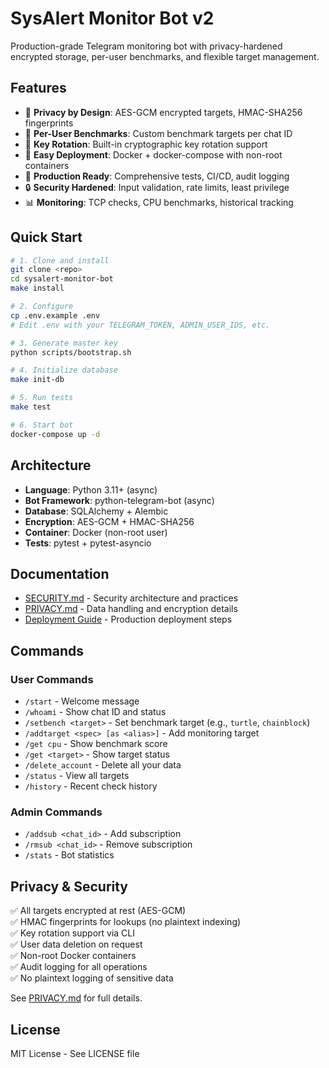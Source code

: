 # SysAlert Monitor Bot v2

Production-grade Telegram monitoring bot with privacy-hardened encrypted storage, per-user benchmarks, and flexible target management.

## Features

- 🔐 **Privacy by Design**: AES-GCM encrypted targets, HMAC-SHA256 fingerprints
- 🎯 **Per-User Benchmarks**: Custom benchmark targets per chat ID
- 🔄 **Key Rotation**: Built-in cryptographic key rotation support
- 🚀 **Easy Deployment**: Docker + docker-compose with non-root containers
- 🧪 **Production Ready**: Comprehensive tests, CI/CD, audit logging
- 🔒 **Security Hardened**: Input validation, rate limits, least privilege
- 📊 **Monitoring**: TCP checks, CPU benchmarks, historical tracking

## Quick Start
```bash
# 1. Clone and install
git clone <repo>
cd sysalert-monitor-bot
make install

# 2. Configure
cp .env.example .env
# Edit .env with your TELEGRAM_TOKEN, ADMIN_USER_IDS, etc.

# 3. Generate master key
python scripts/bootstrap.sh

# 4. Initialize database
make init-db

# 5. Run tests
make test

# 6. Start bot
docker-compose up -d
```

## Architecture

- **Language**: Python 3.11+ (async)
- **Bot Framework**: python-telegram-bot (async)
- **Database**: SQLAlchemy + Alembic
- **Encryption**: AES-GCM + HMAC-SHA256
- **Container**: Docker (non-root user)
- **Tests**: pytest + pytest-asyncio

## Documentation

- [SECURITY.md](SECURITY.md) - Security architecture and practices
- [PRIVACY.md](PRIVACY.md) - Data handling and encryption details
- [Deployment Guide](docs/DEPLOYMENT.md) - Production deployment steps

## Commands

### User Commands
- `/start` - Welcome message
- `/whoami` - Show chat ID and status
- `/setbench <target>` - Set benchmark target (e.g., `turtle`, `chainblock`)
- `/addtarget <spec> [as <alias>]` - Add monitoring target
- `/get cpu` - Show benchmark score
- `/get <target>` - Show target status
- `/delete_account` - Delete all your data
- `/status` - View all targets
- `/history` - Recent check history

### Admin Commands
- `/addsub <chat_id>` - Add subscription
- `/rmsub <chat_id>` - Remove subscription
- `/stats` - Bot statistics

## Privacy & Security

✅ All targets encrypted at rest (AES-GCM)  
✅ HMAC fingerprints for lookups (no plaintext indexing)  
✅ Key rotation support via CLI  
✅ User data deletion on request  
✅ Non-root Docker containers  
✅ Audit logging for all operations  
✅ No plaintext logging of sensitive data  

See [PRIVACY.md](PRIVACY.md) for full details.

## License

MIT License - See LICENSE file